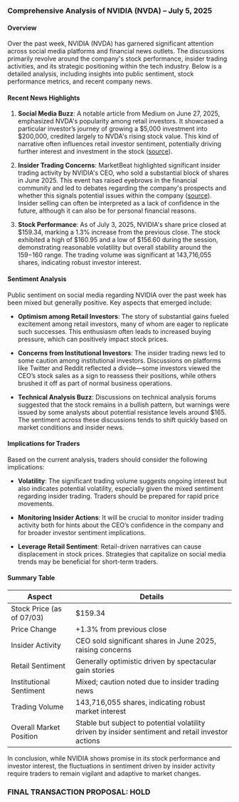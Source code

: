 ### Comprehensive Analysis of NVIDIA (NVDA) – July 5, 2025

#### Overview

Over the past week, NVIDIA (NVDA) has garnered significant attention across social media platforms and financial news outlets. The discussions primarily revolve around the company's stock performance, insider trading activities, and its strategic positioning within the tech industry. Below is a detailed analysis, including insights into public sentiment, stock performance metrics, and recent company news.

#### Recent News Highlights

1. **Social Media Buzz**: A notable article from Medium on June 27, 2025, emphasized NVDA's popularity among retail investors. It showcased a particular investor’s journey of growing a $5,000 investment into $200,000, credited largely to NVDA's rising stock value. This kind of narrative often influences retail investor sentiment, potentially driving further interest and investment in the stock ([source](https://medium.com/%40socialstocktrades/trading-talks-straight-from-social-media-friday-2025-06-27-49c58f3c6ba3?utm_source=openai)).

2. **Insider Trading Concerns**: MarketBeat highlighted significant insider trading activity by NVIDIA's CEO, who sold a substantial block of shares in June 2025. This event has raised eyebrows in the financial community and led to debates regarding the company's prospects and whether this signals potential issues within the company ([source](https://www.marketbeat.com/instant-alerts/nvidia-nasdaqnvda-stock-price-down-24-whats-next-2025-05-30/?utm_source=openai)). Insider selling can often be interpreted as a lack of confidence in the future, although it can also be for personal financial reasons.

3. **Stock Performance**: As of July 3, 2025, NVIDIA's share price closed at $159.34, marking a 1.3% increase from the previous close. The stock exhibited a high of $160.95 and a low of $156.60 during the session, demonstrating reasonable volatility but overall stability around the $159-$160 range. The trading volume was significant at 143,716,055 shares, indicating robust investor interest.

#### Sentiment Analysis

Public sentiment on social media regarding NVIDIA over the past week has been mixed but generally positive. Key aspects that emerged include:

- **Optimism among Retail Investors**: The story of substantial gains fueled excitement among retail investors, many of whom are eager to replicate such successes. This enthusiasm often leads to increased buying pressure, which can positively impact stock prices.

- **Concerns from Institutional Investors**: The insider trading news led to some caution among institutional investors. Discussions on platforms like Twitter and Reddit reflected a divide—some investors viewed the CEO’s stock sales as a sign to reassess their positions, while others brushed it off as part of normal business operations.

- **Technical Analysis Buzz**: Discussions on technical analysis forums suggested that the stock remains in a bullish pattern, but warnings were issued by some analysts about potential resistance levels around $165. The sentiment across these discussions tends to shift quickly based on market conditions and insider news.

#### Implications for Traders

Based on the current analysis, traders should consider the following implications:

- **Volatility**: The significant trading volume suggests ongoing interest but also indicates potential volatility, especially given the mixed sentiment regarding insider trading. Traders should be prepared for rapid price movements.

- **Monitoring Insider Actions**: It will be crucial to monitor insider trading activity both for hints about the CEO’s confidence in the company and for broader investor sentiment implications.

- **Leverage Retail Sentiment**: Retail-driven narratives can cause displacement in stock prices. Strategies that capitalize on social media trends may be beneficial for short-term traders.

#### Summary Table

| Aspect                     | Details                                                                                     |
|----------------------------|---------------------------------------------------------------------------------------------|
| Stock Price (as of 07/03) | $159.34                                                                                     |
| Price Change               | +1.3% from previous close                                                                  |
| Insider Activity            | CEO sold significant shares in June 2025, raising concerns                                  |
| Retail Sentiment           | Generally optimistic driven by spectacular gain stories                                     |
| Institutional Sentiment     | Mixed; caution noted due to insider trading news                                            |
| Trading Volume             | 143,716,055 shares, indicating robust market interest                                        |
| Overall Market Position    | Stable but subject to potential volatility driven by insider sentiment and retail investor actions |

In conclusion, while NVIDIA shows promise in its stock performance and investor interest, the fluctuations in sentiment driven by insider activity require traders to remain vigilant and adaptive to market changes.

### FINAL TRANSACTION PROPOSAL: **HOLD**